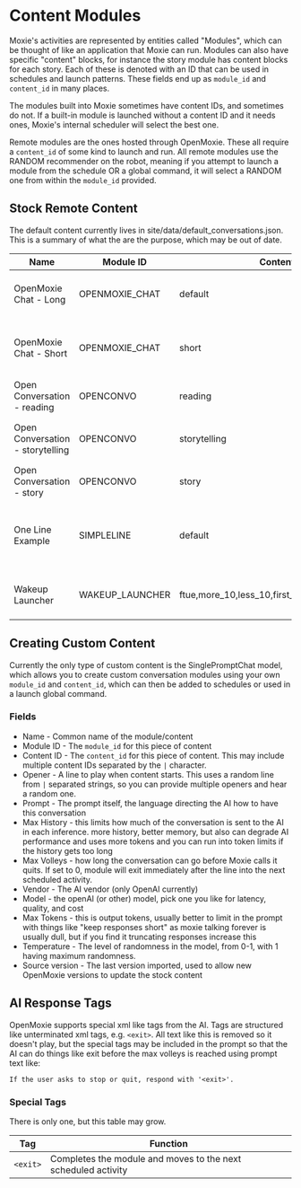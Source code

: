# Content Modules

Moxie's activities are represented by entities called "Modules", which can be thought of like
an application that Moxie can run.  Modules can also have specific "content" blocks, for instance
the story module has content blocks for each story.  Each of these is denoted with an ID that can
be used in schedules and launch patterns.  These fields end up as `module_id` and `content_id` in 
many places.

The modules built into Moxie sometimes have content IDs, and sometimes do not.  If a built-in
module is launched without a content ID and it needs ones, Moxie's internal scheduler will select
the best one.

Remote modules are the ones hosted through OpenMoxie.  These all require a `content_id` of some kind
to launch and run.  All remote modules use the RANDOM recommender on the robot, meaning if you attempt
to launch a module from the schedule OR a global command, it will select a RANDOM one from within the
`module_id` provided.

## Stock Remote Content

The default content currently lives in site/data/default_conversations.json.  This is a summary of what the are the purpose, which may be out of date.

|Name|Module ID|Content ID|Function|
|----|---------|----------|--------|
|OpenMoxie Chat - Long|OPENMOXIE_CHAT|default|Default when asking to chat, can go very long.|
|OpenMoxie Chat - Short|OPENMOXIE_CHAT|short|Default between modules in the schedule, short chats.|
|Open Conversation - reading|OPENCONVO|reading|After READING module, if user wants to chat.|
|Open Conversation - storytelling|OPENCONVO|storytelling|After STORYTELLING module, if user wants to chat.|
|Open Conversation - story|OPENCONVO|story|After STORY module, if user wants to chat.|
|One Line Example|SIMPLELINE|default|An example showing a one line, then exiting to the next scheduled.|
|Wakeup Launcher|WAKEUP_LAUNCHER|ftue,more_10,less_10,first_time_today,scheduled|A wakeup that goes directly into first scheduled item.|

## Creating Custom Content

Currently the only type of custom content is the SinglePromptChat model, which allows you to create
custom conversation modules using your own `module_id` and `content_id`, which can then be added to
schedules or used in a launch global command.

### Fields

* Name - Common name of the module/content
* Module ID - The `module_id` for this piece of content
* Content ID - The `content_id` for this piece of content.  This may include multiple content IDs separated by the `|` character.
* Opener - A line to play when content starts.  This uses a random line from `|` separated strings, so you can provide multiple openers and hear a random one.
* Prompt - The prompt itself, the language directing the AI how to have this conversation
* Max History - this limits how much of the conversation is sent to the AI in each inference. more history, better memory, but also can degrade AI performance and uses more tokens and you can run into token limits if the history gets too long
* Max Volleys - how long the conversation can go before Moxie calls it quits.  If set to 0, module will exit immediately after the line into the next scheduled activity.
* Vendor - The AI vendor (only OpenAI currently)
* Model - the openAI (or other) model, pick one you like for latency, quality, and cost
* Max Tokens - this is output tokens, usually better to limit in the prompt with things like "keep responses short" as moxie talking forever is usually dull, but if you find it truncating responses increase this
* Temperature - The level of randomness in the model, from 0-1, with 1 having maximum randomness.
* Source version - The last version imported, used to allow new OpenMoxie versions to update the stock content

## AI Response Tags

OpenMoxie supports special xml like tags from the AI.  Tags are structured like unterminated xml tags, e.g. `<exit>`.  All text like this is removed so it doesn't play, but the special tags may be included in the
prompt so that the AI can do things like exit before the max volleys is reached using prompt text like:

```
If the user asks to stop or quit, respond with '<exit>'.
```

### Special Tags

There is only one, but this table may grow.

|Tag|Function|
|---|--------|
|`<exit>`|Completes the module and moves to the next scheduled activity|

